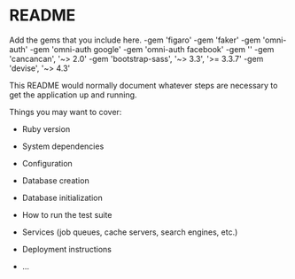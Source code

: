 # README

Add the gems that you include here.
-gem 'figaro'
-gem 'faker'
-gem 'omni-auth'
-gem 'omni-auth google'
-gem 'omni-auth facebook'
-gem ''
-gem 'cancancan', '~> 2.0'
-gem 'bootstrap-sass', '~> 3.3', '>= 3.3.7'
-gem 'devise', '~> 4.3'

This README would normally document whatever steps are necessary to get the
application up and running.

Things you may want to cover:

* Ruby version

* System dependencies

* Configuration

* Database creation

* Database initialization

* How to run the test suite

* Services (job queues, cache servers, search engines, etc.)

* Deployment instructions

* ...



